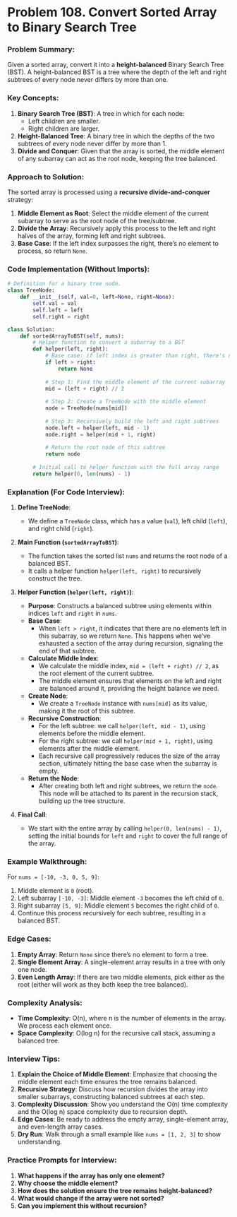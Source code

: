 
# Problem 108. Convert Sorted Array to Binary Search Tree


### Problem Summary:
Given a sorted array, convert it into a **height-balanced** Binary Search Tree (BST). A height-balanced BST is a tree where the depth of the left and right subtrees of every node never differs by more than one.

### Key Concepts:
1. **Binary Search Tree (BST)**: A tree in which for each node:
   - Left children are smaller.
   - Right children are larger.
2. **Height-Balanced Tree**: A binary tree in which the depths of the two subtrees of every node never differ by more than 1.
3. **Divide and Conquer**: Given that the array is sorted, the middle element of any subarray can act as the root node, keeping the tree balanced.

### Approach to Solution:
The sorted array is processed using a **recursive divide-and-conquer** strategy:
1. **Middle Element as Root**: Select the middle element of the current subarray to serve as the root node of the tree/subtree.
2. **Divide the Array**: Recursively apply this process to the left and right halves of the array, forming left and right subtrees.
3. **Base Case**: If the left index surpasses the right, there’s no element to process, so return `None`.

### Code Implementation (Without Imports):
```python
# Definition for a binary tree node.
class TreeNode:
    def __init__(self, val=0, left=None, right=None):
        self.val = val
        self.left = left
        self.right = right

class Solution:
    def sortedArrayToBST(self, nums):
        # Helper function to convert a subarray to a BST
        def helper(left, right):
            # Base case: if left index is greater than right, there's no subtree
            if left > right:
                return None
            
            # Step 1: Find the middle element of the current subarray
            mid = (left + right) // 2
            
            # Step 2: Create a TreeNode with the middle element
            node = TreeNode(nums[mid])
            
            # Step 3: Recursively build the left and right subtrees
            node.left = helper(left, mid - 1)
            node.right = helper(mid + 1, right)
            
            # Return the root node of this subtree
            return node
        
        # Initial call to helper function with the full array range
        return helper(0, len(nums) - 1)
```

### Explanation (For Code Interview):

1. **Define TreeNode**:
   - We define a `TreeNode` class, which has a value (`val`), left child (`left`), and right child (`right`).

2. **Main Function (`sortedArrayToBST`)**:
   - The function takes the sorted list `nums` and returns the root node of a balanced BST.
   - It calls a helper function `helper(left, right)` to recursively construct the tree.

3. **Helper Function (`helper(left, right)`)**:
   - **Purpose**: Constructs a balanced subtree using elements within indices `left` and `right` in `nums`.
   - **Base Case**: 
     - When `left > right`, it indicates that there are no elements left in this subarray, so we return `None`. This happens when we’ve exhausted a section of the array during recursion, signaling the end of that subtree.
   - **Calculate Middle Index**:
     - We calculate the middle index, `mid = (left + right) // 2`, as the root element of the current subtree.
     - The middle element ensures that elements on the left and right are balanced around it, providing the height balance we need.
   - **Create Node**:
     - We create a `TreeNode` instance with `nums[mid]` as its value, making it the root of this subtree.
   - **Recursive Construction**:
     - For the left subtree: we call `helper(left, mid - 1)`, using elements before the middle element.
     - For the right subtree: we call `helper(mid + 1, right)`, using elements after the middle element.
     - Each recursive call progressively reduces the size of the array section, ultimately hitting the base case when the subarray is empty.
   - **Return the Node**:
     - After creating both left and right subtrees, we return the `node`. This node will be attached to its parent in the recursion stack, building up the tree structure.

4. **Final Call**:
   - We start with the entire array by calling `helper(0, len(nums) - 1)`, setting the initial bounds for `left` and `right` to cover the full range of the array.

### Example Walkthrough:
For `nums = [-10, -3, 0, 5, 9]`:
1. Middle element is `0` (root).
2. Left subarray `[-10, -3]`: Middle element `-3` becomes the left child of `0`.
3. Right subarray `[5, 9]`: Middle element `5` becomes the right child of `0`.
4. Continue this process recursively for each subtree, resulting in a balanced BST.

### Edge Cases:
1. **Empty Array**: Return `None` since there’s no element to form a tree.
2. **Single Element Array**: A single-element array results in a tree with only one node.
3. **Even Length Array**: If there are two middle elements, pick either as the root (either will work as they both keep the tree balanced).

### Complexity Analysis:
- **Time Complexity**: O(n), where n is the number of elements in the array. We process each element once.
- **Space Complexity**: O(log n) for the recursive call stack, assuming a balanced tree.

### Interview Tips:
1. **Explain the Choice of Middle Element**: Emphasize that choosing the middle element each time ensures the tree remains balanced.
2. **Recursive Strategy**: Discuss how recursion divides the array into smaller subarrays, constructing balanced subtrees at each step.
3. **Complexity Discussion**: Show you understand the O(n) time complexity and the O(log n) space complexity due to recursion depth.
4. **Edge Cases**: Be ready to address the empty array, single-element array, and even-length array cases.
5. **Dry Run**: Walk through a small example like `nums = [1, 2, 3]` to show understanding.

### Practice Prompts for Interview:
1. **What happens if the array has only one element?**
2. **Why choose the middle element?**
3. **How does the solution ensure the tree remains height-balanced?**
4. **What would change if the array were not sorted?**
5. **Can you implement this without recursion?**


